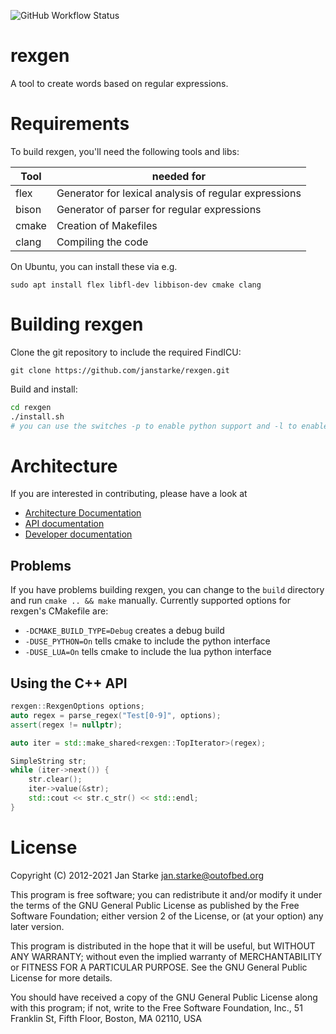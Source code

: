 ![GitHub Workflow Status](https://img.shields.io/github/workflow/status/janstarke/rexgen/CMake)

# rexgen

A tool to create words based on regular expressions.

# Requirements

To build rexgen, you'll need the following tools and libs:

| Tool | needed for |
|------|------------|
| flex | Generator for lexical analysis of regular expressions |
| bison | Generator of parser for regular expressions |
| cmake | Creation of Makefiles |
| clang | Compiling the code |

On Ubuntu, you can install these via e.g.

```
sudo apt install flex libfl-dev libbison-dev cmake clang
```

# Building rexgen

Clone the git repository to include the required FindICU:
```
git clone https://github.com/janstarke/rexgen.git
```

Build and install:
```bash
cd rexgen
./install.sh
# you can use the switches -p to enable python support and -l to enable lua support
```

# Architecture

If you are interested in contributing, please have a look at
 - [Architecture Documentation](doc/architecture.md)
 - [API documentation](doc/api.md)
 - [Developer documentation](doc/development.md)

## Problems

If you have problems building rexgen, you can change to the `build` directory and run `cmake .. && make` manually.
Currently supported options for rexgen's CMakefile are:

* `-DCMAKE_BUILD_TYPE=Debug` creates a debug build
* `-DUSE_PYTHON=On` tells cmake to include the python interface
* `-DUSE_LUA=On` tells cmake to include the lua python interface

## Using the C++ API

```C++
rexgen::RexgenOptions options;
auto regex = parse_regex("Test[0-9]", options);
assert(regex != nullptr);

auto iter = std::make_shared<rexgen::TopIterator>(regex);

SimpleString str;
while (iter->next()) {
    str.clear();
    iter->value(&str);
    std::cout << str.c_str() << std::endl;
}
```

# License

Copyright (C) 2012-2021  Jan Starke <jan.starke@outofbed.org>

This program is free software; you can redistribute it and/or modify it
under the terms of the GNU General Public License as published by the Free
Software Foundation; either version 2 of the License, or (at your option)
any later version.

This program is distributed in the hope that it will be useful, but WITHOUT
ANY WARRANTY; without even the implied warranty of MERCHANTABILITY or
FITNESS FOR A PARTICULAR PURPOSE. See the GNU General Public License for
more details.

You should have received a copy of the GNU General Public License along
with this program; if not, write to the Free Software Foundation, Inc.,
51 Franklin St, Fifth Floor, Boston, MA 02110, USA
